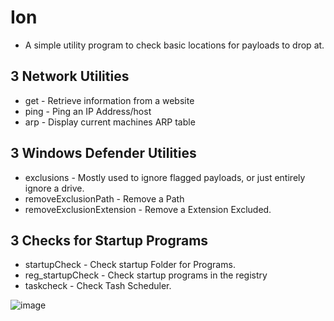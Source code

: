 # Ion
 - A simple utility program to check basic locations for payloads to drop at.

## 3 Network Utilities
 - get - Retrieve information from a website 
 - ping - Ping an IP Address/host
 - arp - Display current machines ARP table 

## 3 Windows Defender Utilities
 - exclusions - Mostly used to ignore flagged payloads, or just entirely ignore a drive.
 - removeExclusionPath - Remove a Path 
 - removeExclusionExtension - Remove a Extension Excluded.

## 3 Checks for Startup Programs
 - startupCheck - Check startup Folder for Programs.
 - reg_startupCheck - Check startup programs in the registry
 - taskcheck - Check Tash Scheduler.

![image](https://github.com/user-attachments/assets/1b1bbe06-7b0e-4e1a-9fbb-41bc81df0da0)
